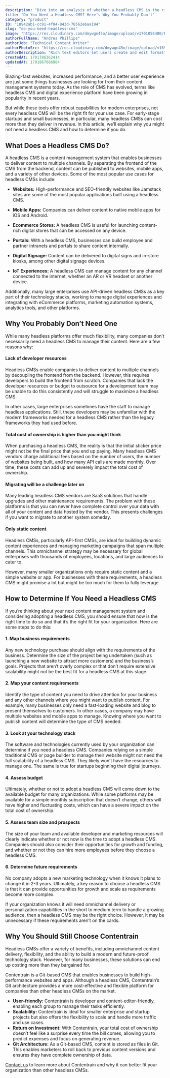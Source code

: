 ```yaml
---
description: "Dive into an analysis of whether a headless CMS is the right investment for your business, with a spotlight on Contentrain's ability to deliver content effectively while managing resources and budget efficiently."
title: "Do You Need a Headless CMS? Here’s Why You Probably Don’t"
category: "product"
ID: "18942ab1-cc91-4f04-843d-78562e6aa194"
slug: "do-you-need-headless-cms"
image: "https://res.cloudinary.com/dmywgn45o/image/upload/v1701056480/Frame_5611_dou4ss.png"
authorFullName: "Andres Phillips"
authorJob: "Technical Content Writer"
authorPhotoSrc: "https://res.cloudinary.com/dmywgn45o/image/upload/v1697445913/samples/people/boy-snow-hoodie.jpg"
authorDescription: "Rich text editors let users create and edit formatted text even without HTML knowledge by translating text content into styled and rich content. When a user chooses a particular type of style and formatting, this tool translates the style into HTML tags. This means that writers can concentrate on creating developing content without having to worry about the underlying code."
createdAt: 1701786362414
updatedAt: 1701867686984
---
```


Blazing-fast websites, increased performance, and a better user experience are just some things businesses are looking for from their content management systems today. As the role of CMS has evolved, terms like headless CMS and digital experience platform have been growing in popularity in recent years.

But while these tools offer robust capabilities for modern enterprises, not every headless CMS will be the right fit for your use case. For early-stage startups and small businesses, in particular, many headless CMSs can cost more than they deliver in revenue. In this article, we’ll explain why you might not need a headless CMS and how to determine if you do.

## What Does a Headless CMS Do?

A headless CMS is a content management system that enables businesses to deliver content to multiple channels. By separating the frontend of the CMS from the backend, content can be published to websites, mobile apps, and a variety of other devices. Some of the most popular use cases for headless CMSs include:

- **Websites:** High-performance and SEO-friendly websites like Jamstack sites are some of the most popular applications built using a headless CMS.

- **Mobile Apps:** Companies can deliver content to native mobile apps for iOS and Android.

- **Ecommerce Stores:** A headless CMS is useful for launching content-rich digital stores that can be accessed on any device.

- **Portals:** With a headless CMS, businesses can build employee and partner intranets and portals to share content internally.

- **Digital Signage:** Content can be delivered to digital signs and in-store kiosks, among other digital signage devices.

- **IoT Experiences:** A headless CMS can manage content for any channel connected to the internet, whether an AR or VR headset or another device.

Additionally, many large enterprises use API-driven headless CMSs as a key part of their technology stacks, working to manage digital experiences and integrating with eCommerce platforms, marketing automation systems, analytics tools, and other platforms.

## Why You Probably Don’t Need One

While many headless platforms offer much flexibility, many companies don’t necessarily need a headless CMS to manage their content. Here are a few reasons why:

#### Lack of developer resources

Headless CMSs enable companies to deliver content to multiple channels by decoupling the frontend from the backend. However, this requires developers to build the frontend from scratch. Companies that lack the developer resources or budget to outsource for a development team may be unable to do this consistently and will struggle to maximize a headless CMS.

In other cases, large enterprises sometimes have the staff to manage headless applications. Still, these developers may be unfamiliar with the modern frameworks needed for a headless CMS rather than the legacy frameworks they had used before.

#### Total cost of ownership is higher than you might think

When purchasing a headless CMS, the reality is that the initial sticker price might not be the final price that you end up paying. Many headless CMS vendors charge additional fees based on the number of users, the number of websites being built, and how many API calls are made monthly. Over time, these costs can add up and severely impact the total cost of ownership.

#### Migrating will be a challenge later on

Many leading headless CMS vendors are SaaS solutions that handle upgrades and other maintenance requirements. The problem with these platforms is that you can never have complete control over your data with all of your content and data hosted by the vendor. This presents challenges if you want to migrate to another system someday.

#### Only static content

Headless CMSs, particularly API-first CMSs, are ideal for building dynamic content experiences and managing marketing campaigns that span multiple channels. This omnichannel strategy may be necessary for global enterprises with thousands of employees, locations, and large audiences to cater to.

However, many smaller organizations only require static content and a simple website or app. For businesses with these requirements, a headless CMS might promise a lot but might be too much for them to fully leverage.

## How to Determine If You Need a Headless CMS

If you’re thinking about your next content management system and considering adopting a headless CMS, you should ensure that now is the right time to do so and that it’s the right fit for your organization. Here are some steps to do this:

#### 1. Map business requirements

Any new technology purchase should align with the requirements of the business. Determine the size of the project being undertaken (such as launching a new website to attract more customers) and the business’s goals. Projects that aren’t overly complex or that don’t require extensive scalability might not be the best fit for a headless CMS at this stage.

#### 2. Map your content requirements

Identify the type of content you need to drive attention for your business and any other channels where you might want to publish content. For example, many businesses only need a fast-loading website and blog to present themselves to customers. In other cases, a company may have multiple websites and mobile apps to manage. Knowing where you want to publish content will determine the type of CMS needed.

#### 3. Look at your technology stack

The software and technologies currently used by your organization can determine if you need a headless CMS. Companies relying on a simple traditional CMS or page builder to manage their website might not need the full scalability of a headless CMS. They likely won’t have the resources to manage one. The same is true for startups beginning their digital journeys.

#### 4. Assess budget

Ultimately, whether or not to adopt a headless CMS will come down to the available budget for many organizations. While some platforms may be available for a simple monthly subscription that doesn’t change, others will have higher and fluctuating costs, which can have a severe impact on the total cost of ownership.

#### 5. Assess team size and prospects

The size of your team and available developer and marketing resources will clearly indicate whether or not now is the time to adopt a headless CMS. Companies should also consider their opportunities for growth and funding, and whether or not they can hire more employees before they choose a headless CMS.

#### 6. Determine future requirements

No company adopts a new marketing technology when it knows it plans to change it in 2-3 years. Ultimately, a key reason to choose a headless CMS is that it can provide opportunities for growth and scale as requirements become more complex.

If your organization knows it will need omnichannel delivery or personalization capabilities in the short to medium term to handle a growing audience, then a headless CMS may be the right choice. However, it may be unnecessary if these requirements aren’t on the cards.

## Why You Should Still Choose Contentrain

Headless CMSs offer a variety of benefits, including omnichannel content delivery, flexibility, and the ability to build a modern and future-proof technology stack. However, for many businesses, these solutions can end up costing more than they bargained for.

Contentrain is a Git-based CMS that enables businesses to build high-performance websites and apps. Although a headless CMS, Contentrain’s Git architecture provides a more cost-effective and flexible platform for companies than other headless CMSs on the market.

- **User-friendly:** Contentrain is developer and content-editor-friendly, enabling each group to manage their tasks efficiently.
- **Scalability:** Contentrain is ideal for smaller enterprise and startup projects but also offers the flexibility to scale and handle more traffic and use cases.
- **Return on Investment:** With Contentrain, your total cost of ownership doesn’t feel like a surprise every time the bill comes, allowing you to predict expenses and focus on generating revenue.
- **Git Architecture:** As a Git-based CMS, content is stored as files in Git. This enables marketers to roll back to previous content versions and ensures they have complete ownership of data.

[Contact us](https://contentrain.io/support) to learn more about Contentrain and why it can better fit your organization than other headless CMSs.
